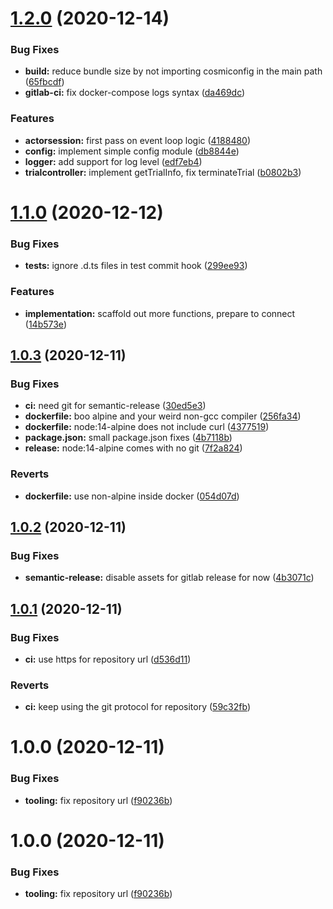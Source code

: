 # [1.2.0](https://gitlab.com/ai-r/cogment-js-sdk-1.0/compare/v1.1.0...v1.2.0) (2020-12-14)


### Bug Fixes

* **build:** reduce bundle size by not importing cosmiconfig in the main path ([65fbcdf](https://gitlab.com/ai-r/cogment-js-sdk-1.0/commit/65fbcdf434e03f892b50d722a037d54810619316))
* **gitlab-ci:** fix docker-compose logs syntax ([da469dc](https://gitlab.com/ai-r/cogment-js-sdk-1.0/commit/da469dc1b4707de5b210850eca4fc2928f48fe4c))


### Features

* **actorsession:** first pass on event loop logic ([4188480](https://gitlab.com/ai-r/cogment-js-sdk-1.0/commit/41884806ed109d21af956189eea0bfd71c01a429))
* **config:** implement simple config module ([db8844e](https://gitlab.com/ai-r/cogment-js-sdk-1.0/commit/db8844e175879ee1aac38cb6f13dea7d2a44e33b))
* **logger:** add support for log level ([edf7eb4](https://gitlab.com/ai-r/cogment-js-sdk-1.0/commit/edf7eb42fbc470587b0551c17fc189fbb92877e8))
* **trialcontroller:** implement getTrialInfo, fix terminateTrial ([b0802b3](https://gitlab.com/ai-r/cogment-js-sdk-1.0/commit/b0802b3a2ab275c23f8a5a1556eebdd2315da9ca))

# [1.1.0](https://gitlab.com/ai-r/cogment-js-sdk-1.0/compare/v1.0.3...v1.1.0) (2020-12-12)

### Bug Fixes

- **tests:** ignore .d.ts files in test commit hook ([299ee93](https://gitlab.com/ai-r/cogment-js-sdk-1.0/commit/299ee93bd3c65a9100acc39b090f0e2fe4806103))

### Features

- **implementation:** scaffold out more functions, prepare to connect ([14b573e](https://gitlab.com/ai-r/cogment-js-sdk-1.0/commit/14b573e82088ec0fe4b3e090fd97814169822aa0))

## [1.0.3](https://gitlab.com/ai-r/cogment-js-sdk-1.0/compare/v1.0.2...v1.0.3) (2020-12-11)

### Bug Fixes

- **ci:** need git for semantic-release ([30ed5e3](https://gitlab.com/ai-r/cogment-js-sdk-1.0/commit/30ed5e3cb3a4ca59269954eb46b7cc3ccc5e1912))
- **dockerfile:** boo alpine and your weird non-gcc compiler ([256fa34](https://gitlab.com/ai-r/cogment-js-sdk-1.0/commit/256fa3412bae87736278a5b84ad6c3a323920524))
- **dockerfile:** node:14-alpine does not include curl ([4377519](https://gitlab.com/ai-r/cogment-js-sdk-1.0/commit/43775195ac3c24744d040b6247fa1c9bdaa887a1))
- **package.json:** small package.json fixes ([4b7118b](https://gitlab.com/ai-r/cogment-js-sdk-1.0/commit/4b7118b4375ce572fa94d076095f72953952478d))
- **release:** node:14-alpine comes with no git ([7f2a824](https://gitlab.com/ai-r/cogment-js-sdk-1.0/commit/7f2a82438c70551355c4a0b318dc6650239d96ec))

### Reverts

- **dockerfile:** use non-alpine inside docker ([054d07d](https://gitlab.com/ai-r/cogment-js-sdk-1.0/commit/054d07d1554986a99679bdd9576b6e44d3605d8c))

## [1.0.2](https://gitlab.com/ai-r/cogment-js-sdk-1.0/compare/v1.0.1...v1.0.2) (2020-12-11)

### Bug Fixes

- **semantic-release:** disable assets for gitlab release for now ([4b3071c](https://gitlab.com/ai-r/cogment-js-sdk-1.0/commit/4b3071ce85d7b27e973ebf3298c56c7b838f9930))

## [1.0.1](https://gitlab.com/ai-r/cogment-js-sdk-1.0/compare/v1.0.0...v1.0.1) (2020-12-11)

### Bug Fixes

- **ci:** use https for repository url ([d536d11](https://gitlab.com/ai-r/cogment-js-sdk-1.0/commit/d536d11355b6787de98583a01fedbd8b26ed3470))

### Reverts

- **ci:** keep using the git protocol for repository ([59c32fb](https://gitlab.com/ai-r/cogment-js-sdk-1.0/commit/59c32fbc5b949b0439b8731b9d57896968d1fd2a))

# 1.0.0 (2020-12-11)

### Bug Fixes

- **tooling:** fix repository url ([f90236b](https://gitlab.com/ai-r/cogment-js-sdk-1.0/commit/f90236bee379fe51682b95227fa7fdbcb5f0b050))

# 1.0.0 (2020-12-11)

### Bug Fixes

- **tooling:** fix repository url ([f90236b](https://gitlab.com/ai-r/cogment-js-sdk-1.0/commit/f90236bee379fe51682b95227fa7fdbcb5f0b050))
